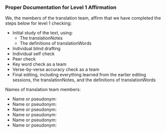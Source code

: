 
### Proper Documentation for Level 1 Affirmation

We, the members of the translation team, affirm that we have completed the steps below for level 1 checking:

* Initial study of the text, using:
  * The translationNotes
  * The definitions of translationWords
* Individual blind drafting
* Individual self check
* Peer check
* Key word check as a team
* Verse-by-verse accuracy check as a team
* Final editing, including everything learned from the earlier editing sessions, the translationNotes, and the definitions of translationWords

Names of translation team members:

* Name or pseudonym:
* Name or pseudonym:
* Name or pseudonym:
* Name or pseudonym:
* Name or pseudonym:
* Name or pseudonym:

